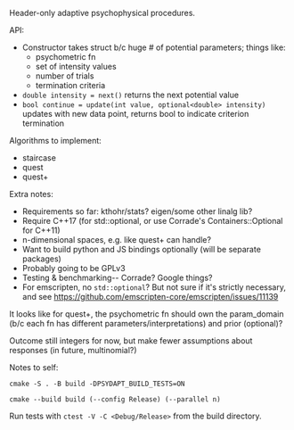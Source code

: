 Header-only adaptive psychophysical procedures.

API:

- Constructor takes struct b/c huge # of potential parameters; things like:
  - psychometric fn
  - set of intensity values
  - number of trials
  - termination criteria
- `double intensity = next()` returns the next potential value
- `bool continue = update(int value, optional<double> intensity)` updates with new data point, returns bool to indicate criterion termination

Algorithms to implement:

- staircase
- quest
- quest+

Extra notes:

- Requirements so far: kthohr/stats? eigen/some other linalg lib?
- Require C++17 (for std::optional, or use Corrade's Containers::Optional for C++11)
- n-dimensional spaces, e.g. like quest+ can handle?
- Want to build python and JS bindings optionally (will be separate packages)
- Probably going to be GPLv3
- Testing & benchmarking-- Corrade? Google things?
- For emscripten, no `std::optional`? But not sure if it's strictly necessary, and see https://github.com/emscripten-core/emscripten/issues/11139

It looks like for quest+, the psychometric fn should own the param_domain (b/c each fn has different parameters/interpretations) and prior (optional)?

Outcome still integers for now, but make fewer assumptions about responses (in future, multinomial?)

Notes to self:

```
cmake -S . -B build -DPSYDAPT_BUILD_TESTS=ON

cmake --build build (--config Release) (--parallel n)
```

Run tests with `ctest -V -C <Debug/Release>` from the build directory.
